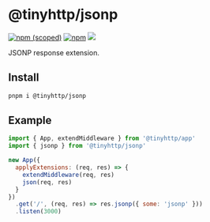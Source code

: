 # @tinyhttp/jsonp

[![npm (scoped)](https://img.shields.io/npm/v/@tinyhttp/jsonp?style=flat-square)](https://npmjs.com/package/@tinyhttp/jsonp) [![npm](https://img.shields.io/npm/dt/@tinyhttp/jsonp?style=flat-square)](https://npmjs.com/package/@tinyhttp/jsonp) [![](https://img.shields.io/badge/website-visit-hotpink?style=flat-square)](https://tinyhttp.v1rtl.site/mw/jsonp)

JSONP response extension.

## Install

```sh
pnpm i @tinyhttp/jsonp
```

## Example

```js
import { App, extendMiddleware } from '@tinyhttp/app'
import { jsonp } from '@tinyhttp/jsonp'

new App({
  applyExtensions: (req, res) => {
    extendMiddleware(req, res)
    json(req, res)
  }
})
  .get('/', (req, res) => res.jsonp({ some: 'jsonp' }))
  .listen(3000)
```
